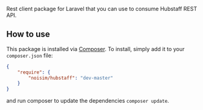 Rest client package for Laravel that you can use to consume Hubstaff REST API.

## How to use

This package is installed via [Composer](http://getcomposer.org/). To install, simply add it
to your `composer.json` file:

```json
{
    "require": {
        "noisim/hubstaff": "dev-master"
    }
}
```

and run composer to update the dependencies `composer update`.
